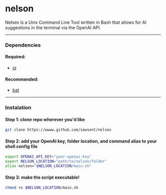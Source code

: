 # nelson
Nelsex is a Unix Command Line Tool written in Bash that allows for AI suggestions in the terminal via the OpenAI API. 

---

### Dependencies
#### Required:
- [jq](https://github.com/jqlang/jq) <br>
#### Recommended:
- [bat](https://github.com/sharkdp/bat)

---

### Instalation
#### Step 1: clone repo wherever you'd like
```bash
git clone https://wwww.github.com/sawsent/nelsex
```
#### Step 2: add your OpenAI key, folder location, and command alias to your shell config file
```bash
export OPENAI_API_KEY="your-openai-key"
export NELSON_LOCATION="path/to/nelson/folder"
alias nelson="$NELSON_LOCATION/main.sh"
```
#### Step 3: make the script executable!
```bash
chmod +x $NELSON_LOCATION/main.sh
```

